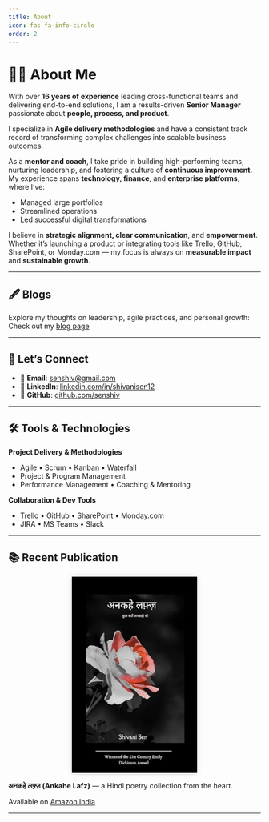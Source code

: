 ```yaml
---
title: About
icon: fas fa-info-circle
order: 2
---
```


# 👩‍💼 About Me

With over **16 years of experience** leading cross-functional teams and delivering end-to-end solutions, I am a results-driven **Senior Manager** passionate about **people, process, and product**.

I specialize in **Agile delivery methodologies** and have a consistent track record of transforming complex challenges into scalable business outcomes.

As a **mentor and coach**, I take pride in building high-performing teams, nurturing leadership, and fostering a culture of **continuous improvement**. My experience spans **technology, finance**, and **enterprise platforms**, where I’ve:

- Managed large portfolios  
- Streamlined operations  
- Led successful digital transformations  

I believe in **strategic alignment, clear communication**, and **empowerment**. Whether it’s launching a product or integrating tools like Trello, GitHub, SharePoint, or Monday.com — my focus is always on **measurable impact** and **sustainable growth**.

---

## 🖋 Blogs

Explore my thoughts on leadership, agile practices, and personal growth:  
Check out my [blog page](/thebalancedbrief/blogs/)

---

## 🤝 Let’s Connect

- 📧 **Email**: [senshiv@gmail.com](mailto:senshiv@gmail.com)  
- 🔗 **LinkedIn**: [linkedin.com/in/shivanisen12](https://linkedin.com/in/shivanisen12)  
- 🐙 **GitHub**: [github.com/senshiv](https://github.com/senshiv)

---

## 🛠 Tools & Technologies

**Project Delivery & Methodologies**  
- Agile • Scrum • Kanban • Waterfall  
- Project & Program Management  
- Performance Management • Coaching & Mentoring  

**Collaboration & Dev Tools**  
- Trello • GitHub • SharePoint • Monday.com  
- JIRA • MS Teams • Slack

---
## 📚 Recent Publication

<p align="center">
  <a href="https://www.amazon.in/dp/9369545085" target="_blank">
    <img src="/assets/img/book.png" alt="अनकहे लफ़्ज़ Book Cover" width="250" style="box-shadow: 0 0 10px rgba(0,0,0,0.2);" />
  </a>
</p>

**अनकहे लफ़्ज़ (Ankahe Lafz)** — a Hindi poetry collection from the heart.

Available on [Amazon India](https://www.amazon.in/dp/9369545085)

---